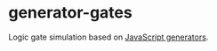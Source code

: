 # generator-gates

Logic gate simulation based on [JavaScript generators](https://developer.mozilla.org/en-US/docs/Web/JavaScript/Reference/Global_Objects/Generator).
